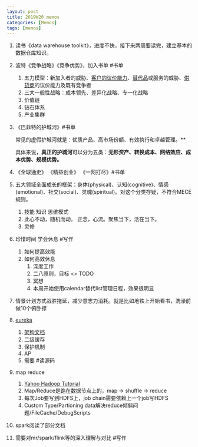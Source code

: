 ```yaml
---
layout: post
title: 2019W20 memos
categories: [Memos]
tags: [memos]
---
```


1. 读书《data warehouse toolkit》，进度不快，接下来两周要读完，建立基本的数据仓库知识。

1. 波特《竞争战略》《竞争优势》，加入书单 #书单

   1. 五力模型：新加入者的威胁、[客户的议价能力](https://wiki.mbalib.com/wiki/客户的议价能力)、[替代品](https://wiki.mbalib.com/wiki/替代品)或服务的威胁、[供货商](https://wiki.mbalib.com/wiki/供货商)的议价能力及既有竞争者
   2. 三大一般性战略：成本领先、差异化战略、专一化战略
   3. 价值链
   4. 钻石体系
   5. 产业集群

2. 《巴菲特的护城河》#书单

   常见的虚假护城河就是：优质产品、高市场份额、有效执行和卓越管理。**

   具体来说，**真正的护城河**可以分为五类：**无形资产、转换成本、网络效应、成本优势、规模优势。**

3. 《全球通史》 《精益创业》 《一网打尽》#书单

4. 五大领域全面成长的框架：身体(physical)、认知(cognitive)、情感(emotional)、社交(social)、灵魂(spiritual)。对这个分类存疑，不符合MECE规则。

   1. 技能 知识 思维模式
   2. 此心不动，随机而动。 正念，心流。聚焦当下，活在当下。
   3. 灵修

5. 珍惜时间 学会休息 #写作

   1. 如何提高效能
   2. 如何高效休息
      1. 深度工作
      2. 二八原则，目标 <> TODO
      3. 冥想
      4. 本周开始使用calendar替代list管理日程，效果很明显

6. 情景计划方式战胜拖延，减少意志力消耗。就是比如地铁上开始看书，洗澡前做10个俯卧撑

7. [eureka](https://www.infoq.cn/article/jlDJQ*3wtN2PcqTDyokh)

   1. [架构文档](https://github.com/Netflix/eureka/wiki/Eureka-2.0-Architecture-Overview)
   2. 二级缓存
   3. 保护机制
   4. AP
   5.  需要 #读源码

8. map reduce

   1. [Yahoo Hadoop Tutorial](https://developer.yahoo.com/hadoop/tutorial/)
   2. Map/Reduce是跑在数据节点上的，map -> shuffle -> reduce
   3. 每次Job要写到HDFS上，job chain需要依赖上一个job写HDFS
   4. Custom Type/Partioning data解决reduce倾斜问题/FileCache/DebugScripts

9. spark阅读了部分文档

10. 需要对mr/spark/flink等的深入理解与对比 #写作

